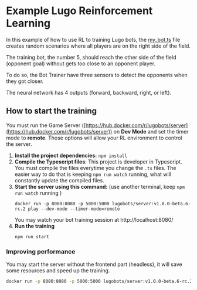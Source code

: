 # Example Lugo Reinforcement Learning 

In this example of how to use RL to training Lugo bots, the [my_bot.ts](./src/my_bot.ts) file creates random scenarios
where all players are on the right side of the field.

The training bot, the number 5, should reach the other side of the field (opponent goal) without gets too close to an
opponent player.

To do so, the Bot Trainer have three sensors to detect the opponents when they got closer.

The neural network has 4 outputs (forward, backward, right, or left).


## How to start the training

You must run the Game Server ([https://hub.docker.com/r/lugobots/server](https://hub.docker.com/r/lugobots/server)) on **Dev Mode**
and set the timer mode to **remote**. Those options will allow your RL environment to control the server.

1. **Install the project dependencies:** `npm install`
2. **Compile the Typescript files**: This project is developer in Typescript. You must compile the files everytime you
    change the `.ts` files. The easier way to do that is keeping `npm run watch` running, what will constantly update
    the compiled files.
3. **Start the server using this command:** (use another terminal, keep `npm run watch` running )
    ```shell 
    docker run -p 8080:8080 -p 5000:5000 lugobots/server:v1.0.0-beta.6-rc.2 play --dev-mode --timer-mode=remote
    ```
   You may watch your bot training session at http://localhost:8080/
4. **Run the training**
    ```shell
    npm run start
    ```

### Improving performance

You may start the server without the frontend part (headless), it will save some resources and speed up the training.

```bash 
docker run -p 8080:8080 -p 5000:5000 lugobots/server:v1.0.0-beta.6-rc.2 play --dev-mode --timer-mode=remote --headless
```

